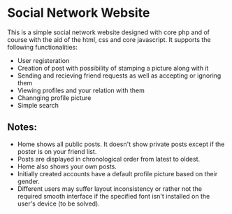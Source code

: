# Social Network Website

This is a simple social network website designed with core php and of course with the aid of the html, css and core javascript.
It supports the following functionalities:
* User registeration
* Creation of post with possibility of stamping a picture along with it
* Sending and recieving friend requests as well as accepting or ignoring them
* Viewing profiles and your relation with them
* Channging profile picture
* Simple search



## Notes:

* Home shows all public posts. It doesn't show private posts except if the poster is on your friend list.
* Posts are displayed in chronological order from latest to oldest.
* Home also shows your own posts.
* Initially created accounts have a default profile picture based on their gender.
* Different users may suffer layout inconsistency or rather not the required smooth interface if the specified font isn't installed on the user's device (to be solved).

